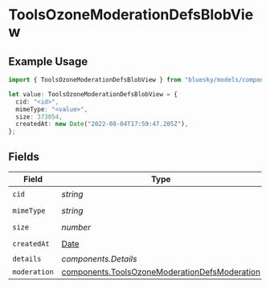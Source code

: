 # ToolsOzoneModerationDefsBlobView

## Example Usage

```typescript
import { ToolsOzoneModerationDefsBlobView } from "bluesky/models/components";

let value: ToolsOzoneModerationDefsBlobView = {
  cid: "<id>",
  mimeType: "<value>",
  size: 373054,
  createdAt: new Date("2022-08-04T17:59:47.205Z"),
};
```

## Fields

| Field                                                                                                          | Type                                                                                                           | Required                                                                                                       | Description                                                                                                    |
| -------------------------------------------------------------------------------------------------------------- | -------------------------------------------------------------------------------------------------------------- | -------------------------------------------------------------------------------------------------------------- | -------------------------------------------------------------------------------------------------------------- |
| `cid`                                                                                                          | *string*                                                                                                       | :heavy_check_mark:                                                                                             | N/A                                                                                                            |
| `mimeType`                                                                                                     | *string*                                                                                                       | :heavy_check_mark:                                                                                             | N/A                                                                                                            |
| `size`                                                                                                         | *number*                                                                                                       | :heavy_check_mark:                                                                                             | N/A                                                                                                            |
| `createdAt`                                                                                                    | [Date](https://developer.mozilla.org/en-US/docs/Web/JavaScript/Reference/Global_Objects/Date)                  | :heavy_check_mark:                                                                                             | N/A                                                                                                            |
| `details`                                                                                                      | *components.Details*                                                                                           | :heavy_minus_sign:                                                                                             | N/A                                                                                                            |
| `moderation`                                                                                                   | [components.ToolsOzoneModerationDefsModeration](../../models/components/toolsozonemoderationdefsmoderation.md) | :heavy_minus_sign:                                                                                             | N/A                                                                                                            |